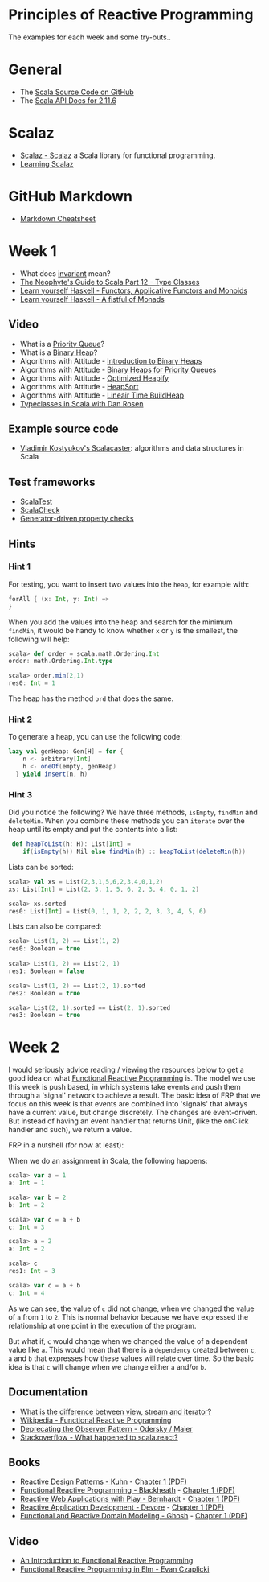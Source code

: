 # Principles of Reactive Programming
The examples for each week and some try-outs..

# General
- The [Scala Source Code on GitHub](https://github.com/scala/scala)
- The [Scala API Docs for 2.11.6](http://www.scala-lang.org/files/archive/api/2.11.6/#package)

# Scalaz
- [Scalaz - Scalaz](https://github.com/scalaz/scalaz) a Scala library for functional programming.
- [Learning Scalaz](http://eed3si9n.com/learning-scalaz/)

# GitHub Markdown
- [Markdown Cheatsheet](https://github.com/adam-p/markdown-here/wiki/Markdown-Cheatsheet)

# Week 1
- What does [invariant](http://en.wikipedia.org/wiki/Invariant_%28mathematics%29) mean?
- [The Neophyte's Guide to Scala Part 12 - Type Classes](http://danielwestheide.com/blog/2013/02/06/the-neophytes-guide-to-scala-part-12-type-classes.html)
- [Learn yourself Haskell - Functors, Applicative Functors and Monoids](http://learnyouahaskell.com/functors-applicative-functors-and-monoids)
- [Learn yourself Haskell - A fistful of Monads](http://learnyouahaskell.com/a-fistful-of-monads)

## Video
- What is a [Priority Queue](https://www.youtube.com/watch?v=QJ_7S1p0Kj8)?
- What is a [Binary Heap](https://www.youtube.com/watch?v=cEY_JAm7L_o)?
- Algorithms with Attitude - [Introduction to Binary Heaps](https://www.youtube.com/watch?v=WCm3TqScBM8)
- Algorithms with Attitude - [Binary Heaps for Priority Queues](https://www.youtube.com/watch?v=-WEku8ZnynU)
- Algorithms with Attitude - [Optimized Heapify](https://www.youtube.com/watch?v=uuzVCZ-0rr8)
- Algorithms with Attitude - [HeapSort](https://www.youtube.com/watch?v=onlhnHpGgC4)
- Algorithms with Attitude - [Lineair Time BuildHeap](https://www.youtube.com/watch?v=BlMQVkakxtE)
- [Typeclasses in Scala with Dan Rosen](https://www.youtube.com/watch?v=sVMES4RZF-8) 

## Example source code
- [Vladimir Kostyukov's Scalacaster](https://github.com/vkostyukov/scalacaster): algorithms and data structures in Scala

## Test frameworks
- [ScalaTest](http://www.scalatest.org/)
- [ScalaCheck](http://scalacheck.org/)
- [Generator-driven property checks](http://www.scalatest.org/user_guide/generator_driven_property_checks)

## Hints
### Hint 1
For testing, you want to insert two values into the `heap`, for example with:

```scala
forAll { (x: Int, y: Int) => 
}
```

When you add the values into the heap and search for the minimum `findMin`, it would be handy
to know whether `x` or `y` is the smallest, the following will help:

```scala
scala> def order = scala.math.Ordering.Int
order: math.Ordering.Int.type

scala> order.min(2,1)
res0: Int = 1
```

The heap has the method `ord` that does the same.

### Hint 2
To generate a heap, you can use the following code:

```scala
lazy val genHeap: Gen[H] = for {
    n <- arbitrary[Int]
    h <- oneOf(empty, genHeap)
  } yield insert(n, h)
```

### Hint 3
Did you notice the following? We have three methods, `isEmpty`, `findMin` and `deleteMin`. When you combine these
methods you can `iterate` over the heap until its empty and put the contents into a list:

```scala
 def heapToList(h: H): List[Int] =
    if(isEmpty(h)) Nil else findMin(h) :: heapToList(deleteMin(h))
```

Lists can be sorted:

```scala
scala> val xs = List(2,3,1,5,6,2,3,4,0,1,2)
xs: List[Int] = List(2, 3, 1, 5, 6, 2, 3, 4, 0, 1, 2)

scala> xs.sorted
res0: List[Int] = List(0, 1, 1, 2, 2, 2, 3, 3, 4, 5, 6)
```

Lists can also be compared:

```scala
scala> List(1, 2) == List(1, 2)
res0: Boolean = true
              
scala> List(1, 2) == List(2, 1)
res1: Boolean = false

scala> List(1, 2) == List(2, 1).sorted
res2: Boolean = true

scala> List(2, 1).sorted == List(2, 1).sorted
res3: Boolean = true
```

# Week 2
I would seriously advice reading / viewing the resources below to get a good idea on what 
[Functional Reactive Programming](http://en.wikipedia.org/wiki/Functional_reactive_programming) is. The model we use 
this week is push based, in which systems take events and push them through a 'signal' network to achieve a result. The basic
idea of FRP that we focus on this week is that events are combined into 'signals' that always have a current value, but change discretely.
The changes are event-driven. But instead of having an event handler that returns Unit, (like the onClick handler and such), we return
a value. 

FRP in a nutshell (for now at least):

When we do an assignment in Scala, the following happens:

```scala
scala> var a = 1
a: Int = 1

scala> var b = 2
b: Int = 2

scala> var c = a + b
c: Int = 3

scala> a = 2
a: Int = 2

scala> c
res1: Int = 3

scala> var c = a + b
c: Int = 4
```

As we can see, the value of `c` did not change, when we changed the value of `a` from `1` to `2`. This is normal behavior
because we have expressed the relationship at one point in the execution of the program. 

But what if, `c` would change when we changed the value of a dependent value like `a`. This would mean that there is a 
`dependency` created between `c`, `a` and `b` that expresses how these values will relate over time. So the basic idea is 
that `c` will change when we change either `a` and/or `b`.

## Documentation
- [What is the difference between view, stream and iterator?](http://docs.scala-lang.org/tutorials/FAQ/stream-view-iterator.html)
- [Wikipedia - Functional Reactive Programming](http://en.wikipedia.org/wiki/Functional_reactive_programming)
- [Deprecating the Observer Pattern - Odersky / Maier](http://infoscience.epfl.ch/record/176887/files/DeprecatingObservers2012.pdf)
- [Stackoverflow - What happened to scala.react?](http://stackoverflow.com/questions/21546456/what-happened-to-scala-react)

## Books
- [Reactive Design Patterns - Kuhn](http://manning.com/kuhn/) - [Chapter 1 (PDF)](http://manning.com/kuhn/RDP_meap_CH01.pdf)
- [Functional Reactive Programming - Blackheath](http://www.manning.com/blackheath/) - [Chapter 1 (PDF)](http://www.manning.com/blackheath/FPR_MEAP_ch1.pdf)
- [Reactive Web Applications with Play - Bernhardt](http://www.manning.com/bernhardt/) - [Chapter 1 (PDF)](http://www.manning.com/bernhardt/RWAwithPlay_MEAP_ch01.pdf)
- [Reactive Application Development - Devore](http://www.manning.com/devore/) - [Chapter 1 (PDF)](http://www.manning.com/devore/RAD_MEAP_ch1.pdf)
- [Functional and Reactive Domain Modeling - Ghosh](http://www.manning.com/ghosh2/) - [Chapter 1 (PDF)](http://www.manning.com/ghosh2/FRDM_MEAP_CH01.pdf)

## Video
- [An Introduction to Functional Reactive Programming](https://www.youtube.com/watch?v=ZOCCzDNsAtI)
- [Functional Reactive Programming in Elm - Evan Czaplicki](https://www.youtube.com/watch?v=JreO-Kl0Ed4)

